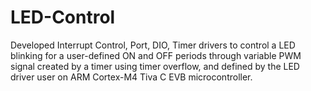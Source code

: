 # LED-Control
Developed Interrupt Control, Port, DIO, Timer drivers to control a LED blinking for a user-defined ON and OFF periods through variable PWM signal created by a timer using timer overflow, and defined by the LED driver user on ARM Cortex-M4 Tiva C EVB  microcontroller.
